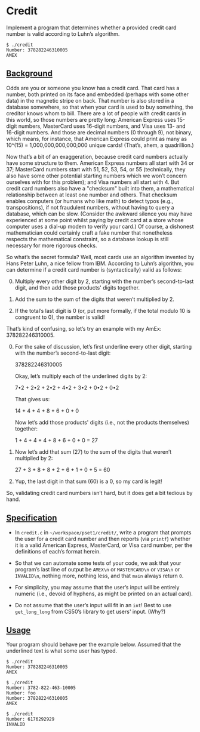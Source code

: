 <div id="content">
<h1>Credit</h1>
<div class="sect1">
<div class="sectionbody">
<div class="paragraph">
<p>Implement a program that determines whether a provided credit card number is valid according to Luhn’s algorithm.</p>
</div>
<div class="listingblock">
<div class="content">
<pre class="pygments highlight"><code>$ <span class="underline">./credit</span>
Number: <span class="underline">378282246310005</span>
AMEX</code></pre>
</div>
</div>
</div>
</div>
<div class="sect1">
<h2 id="background"><a class="link" href="#background">Background</a></h2>
<div class="sectionbody">
<div class="paragraph">
<p>Odds are you or someone you know has a credit card. That card has a number, both printed on its face and embedded (perhaps with some other data) in the magnetic stripe on back.  That number is also stored in a database somewhere, so that when your card is used to buy something, the creditor knows whom to bill. There are a lot of people with credit cards in this world, so those numbers are pretty long: American Express uses 15-digit numbers, MasterCard uses 16-digit numbers, and Visa uses 13- and 16-digit numbers.  And those are decimal numbers (0 through 9), not binary, which means, for instance, that American Express could print as many as 10^(15) = 1,000,000,000,000,000 unique cards! (That’s, ahem, a quadrillion.)</p>
</div>
<div class="paragraph">
<p>Now that’s a bit of an exaggeration, because credit card numbers actually have some structure to them.  American Express numbers all start with 34 or 37; MasterCard numbers start with 51, 52, 53, 54, or 55 (technically, they also have some other potential starting numbers which we won’t concern ourselves with for this problem); and Visa numbers all start with 4.  But credit card numbers also have a "checksum" built into them, a mathematical relationship between at least one number and others.  That checksum enables computers (or humans who like math) to detect typos (e.g., transpositions), if not fraudulent numbers, without having to query a database, which can be slow.  (Consider the awkward silence you may have experienced at some point whilst paying by credit card at a store whose computer uses a dial-up modem to verify your card.)  Of course, a dishonest mathematician could certainly craft a fake number that nonetheless respects the mathematical constraint, so a database lookup is still necessary for more rigorous checks.</p>
</div>
<div class="paragraph">
<p>So what’s the secret formula?  Well, most cards use an algorithm invented by Hans Peter Luhn, a nice fellow from IBM.  According to Luhn’s algorithm, you can determine if a credit card number is (syntactically) valid as follows:</p>
</div>
<div class="olist arabic">
<ol class="arabic" start="0">
<li>
<p>Multiply every other digit by 2, starting with the number’s second-to-last digit, and then add those products' digits together.</p>
</li>
<li>
<p>Add the sum to the sum of the digits that weren’t multiplied by 2.</p>
</li>
<li>
<p>If the total’s last digit is 0 (or, put more formally, if the total modulo 10 is congruent to 0), the number is valid!</p>
</li>
</ol>
</div>
<div class="paragraph">
<p>That’s kind of confusing, so let’s try an example with my AmEx: 378282246310005.</p>
</div>
<div class="olist arabic">
<ol class="arabic" start="0">
<li>
<p>For the sake of discussion, let’s first underline every other digit, starting with the number’s second-to-last digit:</p>
<div class="paragraph">
<p>3<span class="underline">7</span>8<span class="underline">2</span>8<span class="underline">2</span>2<span class="underline">4</span>6<span class="underline">3</span>1<span class="underline">0</span>0<span class="underline">0</span>5</p>
</div>
<div class="paragraph">
<p>Okay, let’s multiply each of the underlined digits by 2:</p>
</div>
<div class="paragraph">
<p>7•2 + 2•2 + 2•2 + 4•2 + 3•2 + 0•2 + 0•2</p>
</div>
<div class="paragraph">
<p>That gives us:</p>
</div>
<div class="paragraph">
<p>14 + 4 + 4 + 8 + 6 + 0 + 0</p>
</div>
<div class="paragraph">
<p>Now let’s add those products' digits (i.e., not the products themselves) together:</p>
</div>
<div class="paragraph">
<p>1 + 4 + 4 + 4 + 8 + 6 + 0 + 0 = 27</p>
</div>
</li>
<li>
<p>Now let’s add that sum (27) to the sum of the digits that weren’t multiplied by 2:</p>
<div class="paragraph">
<p>27 + 3 + 8 + 8 + 2 + 6 + 1 + 0 + 5 = 60</p>
</div>
</li>
<li>
<p>Yup, the last digit in that sum (60) is a 0, so my card is legit!</p>
</li>
</ol>
</div>
<div class="paragraph">
<p>So, validating credit card numbers isn’t hard, but it does get a bit tedious by hand.</p>
</div>
</div>
</div>
<div class="sect1">
<h2 id="specification"><a class="link" href="#specification">Specification</a></h2>
<div class="sectionbody">
<div class="ulist">
<ul>
<li>
<p>In <code>credit.c</code> in <code>~/workspace/pset1/credit/</code>, write a program that prompts the user for a credit card number and then reports (via <code>printf</code>) whether it is a valid American Express, MasterCard, or Visa card number, per the definitions of each’s format herein.</p>
</li>
<li>
<p>So that we can automate some tests of your code, we ask that your program’s last line of output be <code>AMEX\n</code> or <code>MASTERCARD\n</code> or <code>VISA\n</code> or <code>INVALID\n</code>, nothing more, nothing less, and that <code>main</code> always return <code>0</code>.</p>
</li>
<li>
<p>For simplicity, you may assume that the user’s input will be entirely numeric (i.e., devoid of hyphens, as might be printed on an actual card).</p>
</li>
<li>
<p>Do not assume that the user’s input will fit in an <code>int</code>! Best to use <code>get_long_long</code> from CS50’s library to get users' input. (Why?)</p>
</li>
</ul>
</div>
</div>
</div>
<div class="sect1">
<h2 id="usage"><a class="link" href="#usage">Usage</a></h2>
<div class="sectionbody">
<div class="paragraph">
<p>Your program should behave per the example below. Assumed that the underlined text is what some user has typed.</p>
</div>
<div class="listingblock">
<div class="content">
<pre class="pygments highlight"><code>$ <span class="underline">./credit</span>
Number: <span class="underline">378282246310005</span>
AMEX</code></pre>
</div>
</div>
<div class="listingblock">
<div class="content">
<pre class="pygments highlight"><code>$ <span class="underline">./credit</span>
Number: <span class="underline">3782-822-463-10005</span>
Number: <span class="underline">foo</span>
Number: <span class="underline">378282246310005</span>
AMEX</code></pre>
</div>
</div>
<div class="listingblock">
<div class="content">
<pre class="pygments highlight"><code>$ <span class="underline">./credit</span>
Number: <span class="underline">6176292929</span>
INVALID</code></pre>
</div>
</div>
</div>
</div>
